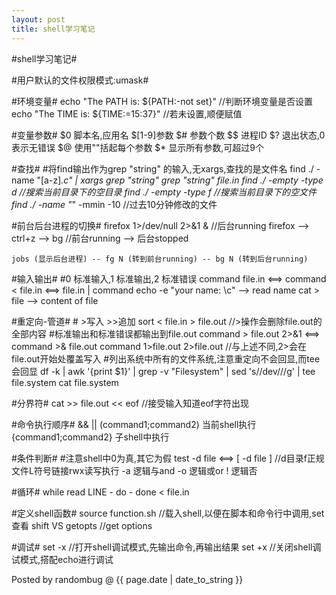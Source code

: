```yaml
---
layout: post 
title: shell学习笔记 
---
```


#shell学习笔记#

#用户默认的文件权限模式:umask#

#环境变量#
	echo "The PATH is: ${PATH:-not set}"	//判断环境变量是否设置
	echo "The TIME is: ${TIME:=15:37}"	//若未设置,顺便赋值

#变量参数#
	$0 脚本名,应用名        $[1-9]参数
	$# 参数个数
	$$ 进程ID               $? 退出状态,0表示无错误
	$@ 使用""括起每个参数   $* 显示所有参数,可超过9个

#查找#
	#将find输出作为grep "string" 的输入,无xargs,查找的是文件名
	find ./ -name "[a-z]*.c" | xargs grep "string"
	grep "string" file.in
	find ./ -empty -type d          //搜索当前目录下的空目录
	find ./ -empty -type f          //搜索当前目录下的空文件
	find ./ -name "*" -mmin -10	//过去10分钟修改的文件

#前台后台进程的切换#
	firefox 1>/dev/null 2>&1 &	//后台running
	firefox --> ctrl+z --> bg	//前台running --> 后台stopped

	jobs (显示后台进程) -- fg N (转到前台running) -- bg N (转到后台running)

#输入输出#
	#0 标准输入,1 标准输出,2 标准错误
	command file.in <==> command < file.in <==> file.in | command
	echo -e "your name: \c" --> read name
	cat > file --> content of file<ctrl-d>

#重定向-管道#
	# >写入 >>追加
	sort < file.in > file.out	//>操作会删除file.out的全部内容
	#标准输出和标准错误都输出到file.out
	command > file.out 2>&1 <==> command >& file.out
	command 1>file.out 2>file.out	//与上述不同,2>会在file.out开始处覆盖写入
	#列出系统中所有的文件系统,注意重定向不会回显,而tee会回显
	df -k | awk '{print $1}' | grep -v "Filesystem" | sed 's/\/dev\///g' | tee file.system
	cat file.system

#分界符#
	cat >> file.out << eof		//接受输入知道eof字符出现

#命令执行顺序#
	&&  ||
	(command1;command2) 当前shell执行
	{command1;command2} 子shell中执行

#条件判断#
	#注意shell中0为真,其它为假
	test -d file <==> [ -d file ]	//d目录f正规文件L符号链接rwx读写执行
	-a 逻辑与and  -o 逻辑或or  ! 逻辑否

#循环#
	while read LINE - do - done < file.in

#定义shell函数#
	source function.sh	//载入shell,以便在脚本和命令行中调用,set查看
	shift VS getopts	//get options

#调试#
	set -x		//打开shell调试模式,先输出命令,再输出结果
	set +x		//关闭shell调试模式,搭配echo进行调试

Posted by randombug @ {{ page.date | date_to_string }}
